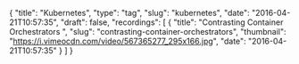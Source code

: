 {
  "title": "Kubernetes",
  "type": "tag",
  "slug": "kubernetes",
  "date": "2016-04-21T10:57:35",
  "draft": false,
  "recordings": [
    {
      "title": "Contrasting Container Orchestrators ",
      "slug": "contrasting-container-orchestrators",
      "thumbnail": "https://i.vimeocdn.com/video/567365277_295x166.jpg",
      "date": "2016-04-21T10:57:35"
    }
  ]
}